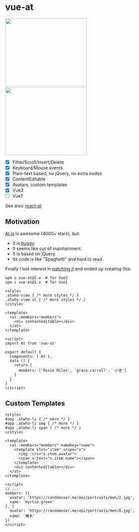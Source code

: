 # vue-at

<img width="262" height="218" src="https://raw.githubusercontent.com/fritx/vue-at/master/WechatIMG1.jpeg">&nbsp;&nbsp;<img width="262" height="218" src="https://raw.githubusercontent.com/fritx/vue-at/master/WechatIMG2.jpeg">

- [x] Filter/Scroll/Insert/Delete
- [x] Keyboard/Mouse events
- [x] Plain-text based, no jQuery, no extra nodes
- [x] ContentEditable
- [x] Avatars, custom templates
- [x] Vue2
- [ ] Vue1

See also: [react-at][react-at]

## Motivation

[At.js][at.js] is awesome (4000+ stars), but:

- It is [buggy][buggy].
- It seems like out of maintainment.
- It is based on jQuery.
- Its code is like "Spaghetti" and hard to read.

Finally I lost interest in [patching it][buggy] and ended up creating this.

```plain
npm i vue-at@2.x  # for Vue2
npm i vue-at@1.x  # for Vue1
```

```vue
<style>
.atwho-view { /* more styles */ }
.atwho-view ul { /* more styles */ }
</style>

<template>
  <at :members="members">
    <div contenteditable></div>
  </at>
</template>

<script>
import At from 'vue-at'

export default {
  components: { At },
  data () {
    return {
      members: ['Roxie Miles', 'grace.carroll', '小浩']
    }
  }
}
</script>
```

## Custom Templates

```vue
<style>
#app .atwho-li { /* more */ }
#app .atwho-li img { /* more */ }
#app .atwho-li span { /* more */ }
</style>

<template>
  <at :members="members" nameKey="name">
    <template slot="item" scope="s">
      <img :src="s.item.avatar">
      <span v-text="s.item.name"></span>
    </template>
    <div contenteditable></div>
  </at>
</template>

<script>
// ...
members: [{
  avatar: 'https://randomuser.me/api/portraits/men/2.jpg',
  name: 'myrtie.green'
}, {
  avatar: 'https://randomuser.me/api/portraits/men/8.jpg',
  name: '椿木'
}]
</script>
```

[react-at]: https://github.com/fritx/react-at
[at.js]: https://github.com/ichord/At.js
[buggy]: https://github.com/ichord/At.js/issues/411#issuecomment-256662090
